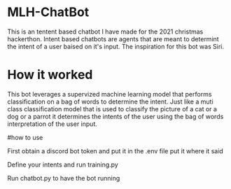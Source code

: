 # MLH-ChatBot
This is an tentent based chatbot I have made for the 2021 christmas hackerthon. Intent based chatbots are agents that are meant to determint the intent of a user baised on it's input. The inspiration for this bot was Siri. 

# How it worked
This bot leverages a supervized machine learning model that performs classification on a bag of words to determine the intent. Just like a muti class classification model that is used to classify the picture of a cat or a dog or a parrot it determines the intents of the user using the bag of words interpretation of the user input. 

#how to use

First obtain a discord bot token and put it in the .env file put it where it said <Your bot token>

Define your intents and run training.py

Run chatbot.py to have the bot running
